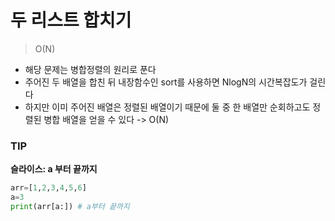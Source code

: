 # 두 리스트 합치기

> O(N)

- 해당 문제는 병합정렬의 원리로 푼다
- 주어진 두 배열을 합친 뒤 내장함수인 sort를 사용하면 NlogN의 시간복잡도가 걸린다
- 하지만 이미 주어진 배열은 정렬된 배열이기 때문에 둘 중 한 배열만 순회하고도 정렬된 병합 배열을 얻을 수 있다 -> O(N)

### TIP

**슬라이스: a 부터 끝까지**

```py
arr=[1,2,3,4,5,6]
a=3
print(arr[a:]) # a부터 끝까지
```
